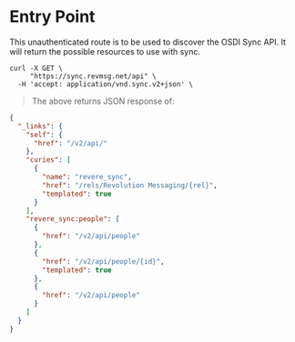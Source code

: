 # Entry Point

This unauthenticated route is to be used to discover the OSDI Sync API. It will return the possible resources
to use with sync.


```shell
curl -X GET \
     "https://sync.revmsg.net/api" \
  -H 'accept: application/vnd.sync.v2+json' \
```


> The above returns JSON response of:

```json
{
  "_links": {
    "self": {
      "href": "/v2/api/"
    },
    "curies": [
      {
        "name": "revere_sync",
        "href": "/rels/Revolution Messaging/{rel}",
        "templated": true
      }
    ],
    "revere_sync:people": [
      {
        "href": "/v2/api/people"
      },
      {
        "href": "/v2/api/people/{id}",
        "templated": true
      },
      {
        "href": "/v2/api/people"
      }
    ]
  }
}
```
